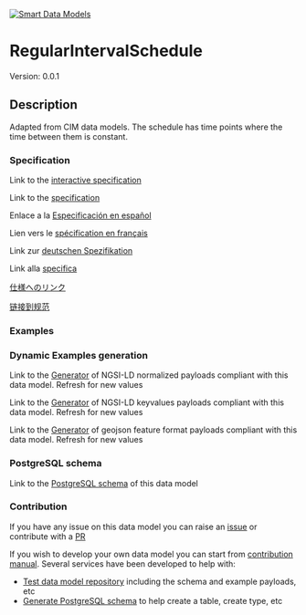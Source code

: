 [![Smart Data Models](https://smartdatamodels.org/wp-content/uploads/2022/01/SmartDataModels_logo.png "Logo")](https://smartdatamodels.org)
# RegularIntervalSchedule
Version: 0.0.1

## Description 

Adapted from CIM data models. The schedule has time points where the time between them is constant.
### Specification

Link to the [interactive specification](https://swagger.lab.fiware.org/?url=https://smart-data-models.github.io/dataModel.EnergyCIM/RegularIntervalSchedule/swagger.yaml)

Link to the [specification](https://github.com/smart-data-models/dataModel.EnergyCIM/blob/master/RegularIntervalSchedule/doc/spec.md)

Enlace a la [Especificación en español](https://github.com/smart-data-models/dataModel.EnergyCIM/blob/master/RegularIntervalSchedule/doc/spec_ES.md)

Lien vers le [spécification en français](https://github.com/smart-data-models/dataModel.EnergyCIM/blob/master/RegularIntervalSchedule/doc/spec_FR.md)

Link zur [deutschen Spezifikation](https://github.com/smart-data-models/dataModel.EnergyCIM/blob/master/RegularIntervalSchedule/doc/spec_DE.md)

Link alla [specifica](https://github.com/smart-data-models/dataModel.EnergyCIM/blob/master/RegularIntervalSchedule/doc/spec_IT.md)

[仕様へのリンク](https://github.com/smart-data-models/dataModel.EnergyCIM/blob/master/RegularIntervalSchedule/doc/spec_JA.md)

[链接到规范](https://github.com/smart-data-models/dataModel.EnergyCIM/blob/master/RegularIntervalSchedule/doc/spec_ZH.md)
### Examples
### Dynamic Examples generation

Link to the [Generator](https://smartdatamodels.org/extra/ngsi-ld_generator.php?schemaUrl=https://raw.githubusercontent.com/smart-data-models/dataModel.EnergyCIM/master/RegularIntervalSchedule/schema.json&email=info@smartdatamodels.org) of NGSI-LD normalized payloads compliant with this data model. Refresh for new values

Link to the [Generator](https://smartdatamodels.org/extra/ngsi-ld_generator_keyvalues.php?schemaUrl=https://raw.githubusercontent.com/smart-data-models/dataModel.EnergyCIM/master/RegularIntervalSchedule/schema.json&email=info@smartdatamodels.org) of NGSI-LD keyvalues payloads compliant with this data model. Refresh for new values

Link to the [Generator](https://smartdatamodels.org/extra/geojson_features_generator.php?schemaUrl=https://raw.githubusercontent.com/smart-data-models/dataModel.EnergyCIM/master/RegularIntervalSchedule/schema.json&email=info@smartdatamodels.org) of geojson feature format payloads compliant with this data model. Refresh for new values
### PostgreSQL schema

Link to the [PostgreSQL schema](https://github.com/smart-data-models/dataModel.EnergyCIM/blob/master/RegularIntervalSchedule/schema.sql) of this data model
### Contribution

 If you have any issue on this data model you can raise an [issue](https://github.com/smart-data-models/dataModel.EnergyCIM/issues)  or contribute with a [PR](https://github.com/smart-data-models/dataModel.EnergyCIM/pulls)

 If you wish to develop your own data model you can start from [contribution manual](https://bit.ly/contribution_manual). Several services have been developed to help with: 
 - [Test data model repository](https://smartdatamodels.org/index.php/data-models-contribution-api/) including the schema and example payloads, etc
 - [Generate PostgreSQL schema](https://smartdatamodels.org/index.php/sql-service/) to help create a table, create type, etc